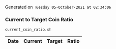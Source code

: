 Generated on `Tuesday 05-October-2021 at 02:34:06`

### Current to Target Coin Ratio
`current_coin_ratio.sh`

Date|Current|Target|Ratio
---|---|---|---
